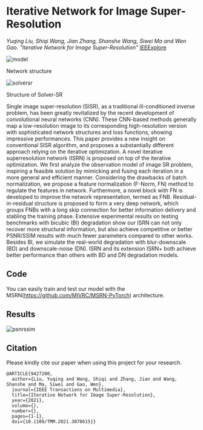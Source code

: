 # Iterative Network for Image Super-Resolution

*Yuqing Liu, Shiqi Wang, Jian Zhang, Shanshe Wang, Siwei Ma and Wen Gao. "Iterative Network for Image Super-Resolution"* [IEEExplore](https://ieeexplore.ieee.org/document/9427200)

![model](./Images/network.png)

Network structure

![solversr](./Images/solversr.png)

Structure of Solver-SR

Single image super-resolution (SISR), as a traditional ill-conditioned inverse problem, has been greatly revitalized by the recent development of convolutional neural networks (CNN). These CNN-based methods generally map a low-resolution image to its corresponding high-resolution version with sophisticated network structures and loss functions, showing impressive performances. This paper provides a new insight on conventional SISR algorithm, and proposes a substantially different approach relying on the iterative optimization. A novel iterative superresolution network (ISRN) is proposed on top of the iterative optimization. We first analyze the observation model of image SR problem, inspiring a feasible solution by mimicking and fusing each iteration in a more general and efficient manner. Considering the drawbacks of batch normalization, we propose a feature normalization (F-Norm, FN) method to regulate the features in network. Furthermore, a novel block with FN is developed to improve the network representation, termed as FNB. Residual-in-residual structure is proposed to form a very deep network, which groups FNBs with a long skip connection for better information delivery and stabling the training phase. Extensive experimental results on testing benchmarks with bicubic (BI) degradation show our ISRN can not only recover more structural information, but also achieve competitive or better PSNR/SSIM results with much fewer parameters compared to other works. Besides BI, we simulate the real-world degradation with blur-downscale (BD) and downscale-noise (DN). ISRN and its extension ISRN+ both achieve better performance than others with BD and DN degradation models.

## Code
You can easily train and test our model with the MSRN(https://github.com/MIVRC/MSRN-PyTorch) architecture.

## Results
![psnrssim](./Images/psnrssim.png)


## Citation
Please kindly cite our paper when using this project for your research.
```
@ARTICLE{9427200,
  author={Liu, Yuqing and Wang, Shiqi and Zhang, Jian and Wang, Shanshe and Ma, Siwei and Gao, Wen},
  journal={IEEE Transactions on Multimedia}, 
  title={Iterative Network for Image Super-Resolution}, 
  year={2021},
  volume={},
  number={},
  pages={1-1},
  doi={10.1109/TMM.2021.3078615}}
```
